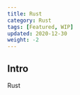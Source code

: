 ```yaml
---
title: Rust
category: Rust
tags: [Featured, WIP]
updated: 2020-12-30
weight: -2
---
```


Intro
-------------------------------------

Rust
